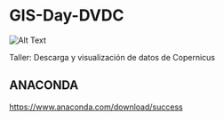 # GIS-Day-DVDC

![Alt Text](m-complementario/gis-day.png)

Taller: Descarga y visualización de datos de Copernicus


## ANACONDA
https://www.anaconda.com/download/success
